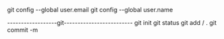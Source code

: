 git config --global user.email <email>
git config --global user.name <name>


------------------git-------------------------
git init
git status
git add <file-name>/ .
git commit -m <message>


